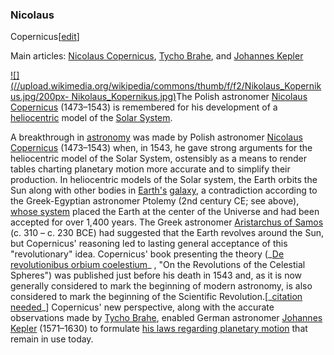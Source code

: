 ### Nicolaus
Copernicus[[edit](/w/index.php?title=History\_of\_physics&action=edit&section=7
"Edit section: Nicolaus Copernicus")]

Main articles: [Nicolaus Copernicus](/wiki/Nicolaus\_Copernicus "Nicolaus
Copernicus"), [Tycho Brahe](/wiki/Tycho\_Brahe "Tycho Brahe"), and [Johannes
Kepler](/wiki/Johannes\_Kepler "Johannes Kepler")

[![](//upload.wikimedia.org/wikipedia/commons/thumb/f/f2/Nikolaus\_Kopernikus.jpg/200px-
Nikolaus\_Kopernikus.jpg)](/wiki/File:Nikolaus\_Kopernikus.jpg)The Polish
astronomer [Nicolaus Copernicus](/wiki/Nicolaus\_Copernicus "Nicolaus
Copernicus") (1473–1543) is remembered for his development of a
[heliocentric](/wiki/Heliocentrism "Heliocentrism") model of the [Solar
System](/wiki/Solar\_System "Solar System").

A breakthrough in [astronomy](/wiki/Astronomy "Astronomy") was made by Polish
astronomer [Nicolaus Copernicus](/wiki/Nicolaus\_Copernicus "Nicolaus
Copernicus") (1473–1543) when, in 1543, he gave strong arguments for the
heliocentric model of the Solar System, ostensibly as a means to render tables
charting planetary motion more accurate and to simplify their production. In
heliocentric models of the Solar system, the Earth orbits the Sun along with
other bodies in [Earth's](/wiki/Milky\_Way "Milky Way") [galaxy](/wiki/Galaxy
"Galaxy"), a contradiction according to the Greek-Egyptian astronomer Ptolemy
(2nd century CE; see above), [whose system](/wiki/Ptolemaic\_system "Ptolemaic
system") placed the Earth at the center of the Universe and had been accepted
for over 1,400 years. The Greek astronomer [Aristarchus of
Samos](/wiki/Aristarchus\_of\_Samos "Aristarchus of Samos") (c. 310 – c. 230
BCE) had suggested that the Earth revolves around the Sun, but Copernicus'
reasoning led to lasting general acceptance of this "revolutionary" idea.
Copernicus' book presenting the theory (\_[De revolutionibus orbium
coelestium](/wiki/De\_revolutionibus\_orbium\_coelestium "De revolutionibus
orbium coelestium")\_ , "On the Revolutions of the Celestial Spheres") was
published just before his death in 1543 and, as it is now generally considered
to mark the beginning of modern astronomy, is also considered to mark the
beginning of the Scientific Revolution.[\_[citation
needed](/wiki/Wikipedia:Citation\_needed "Wikipedia:Citation needed")\_]
Copernicus' new perspective, along with the accurate observations made by
[Tycho Brahe](/wiki/Tycho\_Brahe "Tycho Brahe"), enabled German astronomer
[Johannes Kepler](/wiki/Johannes\_Kepler "Johannes Kepler") (1571–1630) to
formulate [his laws regarding planetary
motion](/wiki/Kepler%27s\_laws\_of\_planetary\_motion "Kepler's laws of planetary
motion") that remain in use today.
